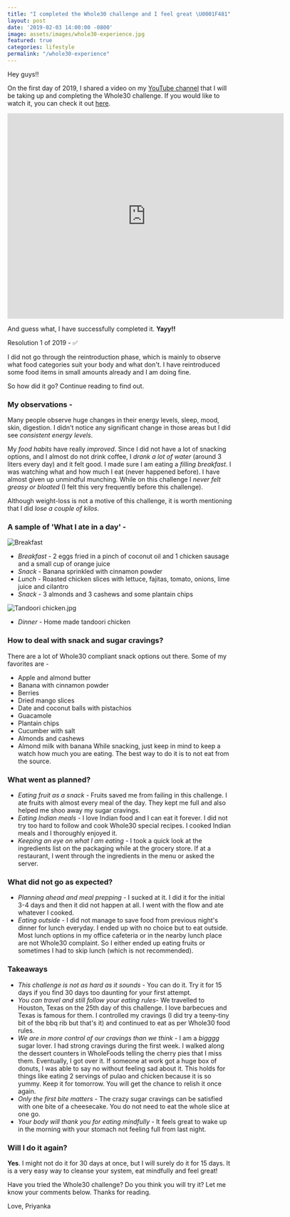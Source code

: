 ```yaml
---
title: "I completed the Whole30 challenge and I feel great \U0001F481"
layout: post
date: '2019-02-03 14:00:00 -0800'
image: assets/images/whole30-experience.jpg
featured: true
categories: lifestyle
permalink: "/whole30-experience"
---
```


Hey guys!!

On the first day of 2019, I shared a video on my [YouTube channel](https://www.youtube.com/channel/UC1txbrDxS1EpyQLHGI7EAzA) that I will be taking up and completing the Whole30 challenge. If you would like to watch it, you can check it out [here](https://www.youtube.com/watch?v=6wrYi0xA2ZE).

<iframe width="620" height="460" src="https://www.youtube.com/embed/6wrYi0xA2ZE" frameborder="0" allow="accelerometer; autoplay; encrypted-media; gyroscope; picture-in-picture" allowfullscreen></iframe>

And guess what, I have successfully completed it. **Yayy!!**

Resolution 1 of 2019 - ✅

I did not go through the reintroduction phase, which is mainly to observe what food categories suit your body and what don't. I have reintroduced some food items in small amounts already and I am doing fine.

So how did it go? Continue reading to find out.

### My observations -
Many people observe huge changes in their energy levels, sleep, mood, skin, digestion. I didn't notice any significant change in those areas but I did see *consistent energy levels*.

My *food habits* have really *improved*. Since I did not have a lot of snacking options, and I almost do not drink coffee, I *drank a lot of water* (around 3 liters every day) and it felt good. I made sure I am eating a *filling breakfast*. I was watching what and how much I eat (never happened before). I have almost given up unmindful munching. While on this challenge I *never felt greasy or bloated* (I felt this very frequently before this challenge).

Although weight-loss is not a motive of this challenge, it is worth mentioning that I did *lose a couple of kilos*.

### A sample of 'What I ate in a day' -

![Breakfast]({{site.baseurl}}/assets/images/whole30-breakfast.jpg)

  - *Breakfast* - 2 eggs fried in a pinch of coconut oil and 1 chicken sausage and a small cup of 	orange juice
  - *Snack* - Banana sprinkled with cinnamon powder
  - *Lunch* - Roasted chicken slices with lettuce, fajitas, tomato, onions, lime juice and cilantro
  - *Snack* - 3 almonds and 3 cashews and some plantain chips
  
  ![Tandoori chicken.jpg]({{site.baseurl}}/assets/images/whole30-chicken.jpg)
	
  - *Dinner* - Home made tandoori chicken

### How to deal with snack and sugar cravings?
There are a lot of Whole30 compliant snack options out there. Some of my favorites are -
  - Apple and almond butter
  - Banana with cinnamon powder
  - Berries
  - Dried mango slices
  - Date and coconut balls with pistachios
  - Guacamole
  - Plantain chips
  - Cucumber with salt
  - Almonds and cashews
  - Almond milk with banana
While snacking, just keep in mind to keep a watch how much you are eating. The best way to do it is to not eat from the source.

### What went as planned?
  - *Eating fruit as a snack* - Fruits saved me from failing in this challenge. I ate fruits with 	almost every meal of the day. They kept me full and also helped me shoo away my sugar 			cravings.
  - *Eating Indian meals* - I love Indian food and I can eat it forever. I did not try too hard to 	 follow and cook Whole30 special recipes. I cooked Indian meals and I thoroughly enjoyed it.
  - *Keeping an eye on what I am eating* - I took a quick look at the ingredients list on the 		packaging while at the grocery store. If at a restaurant, I went through the ingredients in 	the menu or asked the server.

### What did not go as expected?
  - *Planning ahead and meal prepping* - I sucked at it. I did it for the initial 3-4 days and then 	 it did not happen at all. I went with the flow and ate whatever I cooked.
  - *Eating outside* - I did not manage to save food from previous night's dinner for lunch 			everyday. I ended up with no choice but to eat outside. Most lunch options in my office 		cafeteria or in the nearby lunch place are not Whole30 complaint. So I either ended up eating 	  fruits or sometimes I had to skip lunch (which is not recommended).

### Takeaways
  - *This challenge is not as hard as it sounds* - You can do it. Try it for 15 days if you find 30 days too daunting for your first attempt.
  - *You can travel and still follow your eating rules*- We travelled to Houston, Texas on the 25th 	day of this challenge. I love barbecues and Texas is famous for them. I controlled my 	cravings (I did try a teeny-tiny bit of the bbq rib but that's it) and continued to eat as per 	Whole30 food rules.
  - *We are in more control of our cravings than we think* - I am a _bigggg_ sugar lover. I had strong 	   cravings during the first week. I walked along the dessert counters in WholeFoods telling the 	 cherry pies that I miss them. Eventually, I got over it. If someone at work got a huge box 	of donuts, I was able to say no without feeling sad about it. This holds for things like 		eating 2 servings of pulao and chicken because it is so yummy. Keep it for tomorrow. You will 	  get the chance to relish it once again.
  - *Only the first bite matters* - The crazy sugar cravings can be satisfied with one bite of a 		cheesecake. You do not need to eat the whole slice at one go.
  - *Your body will thank you for eating mindfully* - It feels great to wake up in the morning with 	  your stomach not feeling full from last night.

### Will I do it again?
**Yes**. I might not do it for 30 days at once, but I will surely do it for 15 days. It is a very easy way to cleanse your system, eat mindfully and feel great!

Have you tried the Whole30 challenge? Do you think you will try it? Let me know your comments below. Thanks for reading.

Love, Priyanka